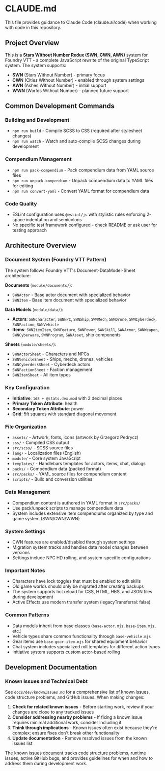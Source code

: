 # CLAUDE.md

This file provides guidance to Claude Code (claude.ai/code) when working with code in this repository.

## Project Overview

This is a **Stars Without Number Redux (SWN, CWN, AWN)** system for Foundry VTT - a complete JavaScript rewrite of the original TypeScript system. The system supports:
- **SWN** (Stars Without Number) - primary focus
- **CWN** (Cities Without Number) - enabled through system settings
- **AWN** (Ashes Without Number) - initial support
- **WWN** (Worlds Without Number) - planned future support

## Common Development Commands

### Building and Development
- `npm run build` - Compile SCSS to CSS (required after stylesheet changes)
- `npm run watch` - Watch and auto-compile SCSS changes during development

### Compendium Management
- `npm run pack-compendium` - Pack compendium data from YAML source files
- `npm run unpack-compendium` - Unpack compendium data to YAML files for editing
- `npm run convert-yaml` - Convert YAML format for compendium data

### Code Quality
- ESLint configuration uses `@eslint/js` with stylistic rules enforcing 2-space indentation and semicolons
- No specific test framework configured - check README or ask user for testing approach

## Architecture Overview

### Document System (Foundry VTT Pattern)
The system follows Foundry VTT's Document-DataModel-Sheet architecture:

**Documents** (`module/documents/`):
- `SWNActor` - Base actor document with specialized behavior
- `SWNItem` - Base item document with specialized behavior

**Data Models** (`module/data/`):
- **Actors**: `SWNCharacter`, `SWNNPC`, `SWNShip`, `SWNMech`, `SWNDrone`, `SWNCyberdeck`, `SWNFaction`, `SWNVehicle`
- **Items**: `SWNItemItem`, `SWNFeature`, `SWNPower`, `SWNSkill`, `SWNArmor`, `SWNWeapon`, `SWNCyberware`, `SWNProgram`, `SWNAsset`, ship components

**Sheets** (`module/sheets/`):
- `SWNActorSheet` - Characters and NPCs
- `SWNVehicleSheet` - Ships, mechs, drones, vehicles
- `SWNCyberdeckSheet` - Cyberdeck actors
- `SWNFactionSheet` - Faction management
- `SWNItemSheet` - All item types

### Key Configuration
- **Initiative**: `1d8 + @stats.dex.mod` with 2 decimal places
- **Primary Token Attribute**: health
- **Secondary Token Attribute**: power
- **Grid**: 5ft squares with standard diagonal movement

### File Organization
- `assets/` - Artwork, fonts, icons (artwork by Grzegorz Pedrycz)
- `css/` - Compiled CSS output
- `src/scss/` - SCSS source files
- `lang/` - Localization files (English)
- `module/` - Core system JavaScript
- `templates/` - Handlebars templates for actors, items, chat, dialogs
- `packs/` - Compendium data (packed format)
- `src/packs/` - YAML source files for compendium content
- `scripts/` - Build and conversion utilities

### Data Management
- Compendium content is authored in YAML format in `src/packs/`
- Use pack/unpack scripts to manage compendium data
- System includes extensive item compendiums organized by type and game system (SWN/CWN/WWN)

### System Settings
- CWN features are enabled/disabled through system settings
- Migration system tracks and handles data model changes between versions
- Settings include NPC HD rolling, and system-specific configurations

### Important Notes
- Characters have lock toggles that must be enabled to edit skills
- Old game worlds should only be migrated after creating backups
- The system supports hot reload for CSS, HTML, HBS, and JSON files during development
- Active Effects use modern transfer system (legacyTransferral: false)

### Common Patterns
- Data models inherit from base classes (`base-actor.mjs`, `base-item.mjs`, etc.)
- Vehicle types share common functionality through `base-vehicle.mjs`
- Gear items use `base-gear-item.mjs` for shared equipment behavior
- Chat system includes specialized roll templates for different action types
- Initiative system supports custom actor-based rolling

## Development Documentation

### Known Issues and Technical Debt
See `docs/dev/knownIssues.md` for a comprehensive list of known issues, code structure problems, and GitHub issues. When making changes:

1. **Check for related known issues** - Before starting work, review if your changes are close to any tracked issues
2. **Consider addressing nearby problems** - If fixing a known issue requires minimal additional work, consider including it
3. **Think through implications** - Known issues often exist because they're complex; ensure fixes don't break other functionality
4. **Update documentation** - Remove resolved issues from the known issues list

The known issues document tracks code structure problems, runtime issues, active GitHub bugs, and provides guidelines for when and how to address them during development work.